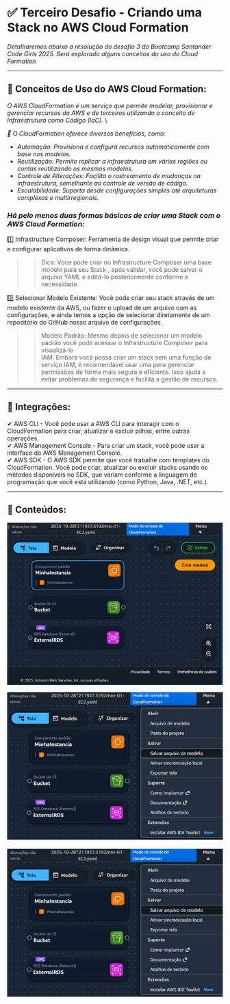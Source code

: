 # ✅ Terceiro Desafio - Criando uma Stack no AWS Cloud Formation

_Detalharemos abaixo a resolução do desafio 3 do Bootcamp Santander Code Girls 2025._ 
_Será explorado alguns conceitos do uso do Cloud Formation_

---

## 🎯 Conceitos de Uso do AWS Cloud Formation:

_O AWS CloudFormation é um serviço que permite modelar, provisionar e gerenciar recursos da AWS e de terceiros utilizando o conceito de Infraestrutura como Código (IaC)._ \

_🥇 O CloudFormation oferece diversos benefícios, como:_

* _Automação: Provisiona e configura recursos automaticamente com base nos modelos._
* _Reutilização: Permite replicar a infraestrutura em várias regiões ou contas reutilizando os mesmos modelos._
* _Controle de Alterações: Facilita o rastreamento de mudanças na infraestrutura, semelhante ao controle de versão de código._
* _Escalabilidade: Suporta desde configurações simples até arquiteturas complexas e multirregionais._

### _Há pelo menos duas formas básicas de criar uma Stack com o AWS Cloud Formation:_ ###


1️⃣ Infrastructure Composer: Ferramenta de design visual que permite criar e configurar aplicativos de forma dinâmica.

>> Dica: Voce pode criar no Infrastructure Composer uma base modelo para seu Stack , após validar,
>> você pode salvar o arquivo YAML e editá-lo posteriormente conforme a necessidade.


2️⃣ Selecionar Modelo Existente: Você pode criar seu stack através de um modelo existente da AWS, ou fazer o upload de um arquivo com as configurações, e ainda temos a opção de selecionar diretamente de um repositório do GitHub nosso arquivo de configurações.

>> Modelo Padrão: Mesmo depois de selecionar um modelo padrão você pode acessar o Infrastructure Composer para visualizá-lo \
>> IAM: Embora você possa criar um stack sem uma função de serviço IAM, é recomendável usar uma para gerenciar permissões de forma mais segura e eficiente. Isso ajuda a evitar problemas de segurança e facilita a gestão de recursos.
   
---

## 🎲 Integrações: 




 ✔ AWS CLI - Você pode usar a AWS CLI para interagir com o CloudFormation para criar, atualizar e excluir pilhas, entre outras operações. \
 ✔ AWS Management Console - Para criar um stack, você pode usar a interface do AWS Management Console. \
 ✔ AWS SDK -  O AWS SDK permite que você trabalhe com templates do CloudFormation. Você pode criar, atualizar ou excluir stacks usando os métodos disponíveis no SDK, que variam conforme a linguagem de programação que você está utilizando (como Python, Java, .NET, etc.).

---
## 🎲 Conteúdos:


![Criando Modelo](https://github.com/vanspirineti/DIO_Desafios_Code_Girls/blob/5de8b780346729078e5a4f12aae5a82f57b9c3b3/3_Desafio_CloudFormation/images/Modelo_Criacao_Composer.PNG)

![Salvando Modelo](https://github.com/vanspirineti/DIO_Desafios_Code_Girls/blob/5de8b780346729078e5a4f12aae5a82f57b9c3b3/3_Desafio_CloudFormation/images/Salvando_Modelo.png)

![YUML](https://github.com/vanspirineti/DIO_Desafios_Code_Girls/blob/5de8b780346729078e5a4f12aae5a82f57b9c3b3/3_Desafio_CloudFormation/images/Salvando_Modelo.png)


